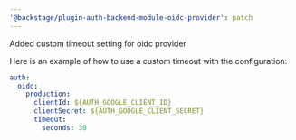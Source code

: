 ```yaml
---
'@backstage/plugin-auth-backend-module-oidc-provider': patch
---
```


Added custom timeout setting for oidc provider

Here is an example of how to use a custom timeout with the configuration:

```yaml
auth:
  oidc:
    production:
      clientId: ${AUTH_GOOGLE_CLIENT_ID}
      clientSecret: ${AUTH_GOOGLE_CLIENT_SECRET}
      timeout:
        seconds: 30
```

